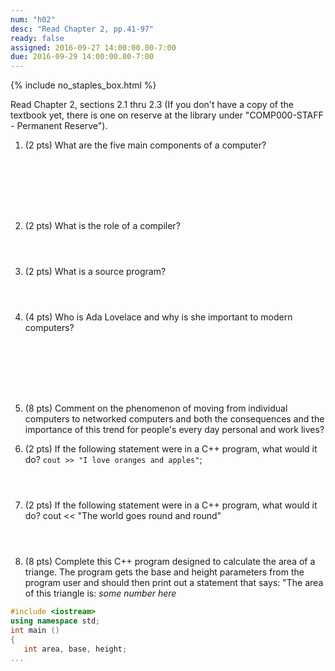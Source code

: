 ```yaml
---
num: "h02"
desc: "Read Chapter 2, pp.41-97"
ready: false
assigned: 2016-09-27 14:00:00.00-7:00
due: 2016-09-29 14:00:00.00-7:00
---
```


{% include no_staples_box.html %}

Read Chapter 2, sections 2.1 thru 2.3   (If you don't have a copy of the textbook yet, there is one on reserve at the library under "COMP000-STAFF - Permanent Reserve").

1.  (2 pts) What are the five main components of a computer?  
  <div style="margin-bottom:8em"></div>

2.  (2 pts) What is the role of a compiler?
  <div style="margin-bottom:4em"></div>

3.  (2 pts) What is a source program?
  <div style="margin-bottom:4em"></div>

4.  (4 pts) Who is Ada Lovelace and why is she important to modern computers?
  <div style="margin-bottom:8em"></div>

5.  (8 pts) Comment on the phenomenon of moving from individual computers to networked computers and both the consequences and the importance of this trend for people's every day personal and work lives?
  <div class="pagebreak"></div>


6.  (2 pts) If the following statement were in a C++ program, what would it do?
`cout >> "I love oranges and apples"`;

  <div style="margin-bottom:4em"></div>

7.  (2 pts) If the following statement were in a C++ program, what would it do?
cout << "The world goes round and round"

  <div style="margin-bottom:4em"></div>
  
8.  (8 pts) Complete this C++ program designed to calculate the area of a triange. The program gets the base and height parameters from the program user and should then print out a statement that says: "The area of this triangle is: <i>some number here</i>
```cpp
#include <iostream>
using namespace std;
int main ()
{
   int area, base, height;
...
```
  <div style="margin-bottom:12em"></div>
